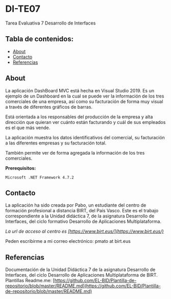 # DI-TE07
Tarea Evaluativa 7 Desarrollo de Interfaces

## Tabla de contenidos:

- [About](#about)
- [Contacto](#contacto)
- [Referencias](#referencias)


## About

La aplicación DashBoard MVC está hecha en Visual Studio 2019. Es un ejemplo de un Dashboard en la cual se puede ver la información de los tres comerciales de una empresa, así como su facturación de forma muy visual a través de diferentes gráficos de barras. 

Está orientada a los responsables del producción de la empresa y alta dirección que quieran ver cuánto están facturando y cuál de sus empleados es el que más vende. 

La aplicación muestra los datos identificativos del comercial, su facturación a las diferentes empresas y su facturación total. 

También permite ver de forma agregada la información de los tres comerciales. 

**Prerequisitos:**
```
Microsoft .NET Framework 4.7.2
```

## Contacto

La aplicación ha sido creada por Pabo, un estudiante del centro de formación profesional a distancia BIRT, del País Vasco. Este es el trabajo correspondiente a la Unidad didáctica 7, de la asignatura Desarrollo de Interfaces, del ciclo formativo Desarrollo de Aplicaciones Multiplataforma. 

*La url de acceso al centro es [https://www.birt.eus/](https://www.birt.eus/)*

Peden escribirme a mi correo electrónico: pmato at birt.eus

## Referencias

Documentación de la Unidad Didáctica 7 de la asignatura Desarrollo de Interfaces, del ciclo Desarrollo de Aplicaciones Multiplataforma de BIRT.
Plantillas Readme.me: [https://github.com/EL-BID/Plantilla-de-repositorio/blob/master/README.md](https://github.com/EL-BID/Plantilla-de-repositorio/blob/master/README.md)



